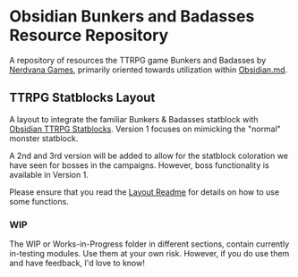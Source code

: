 # Obsidian Bunkers and Badasses Resource Repository

A repository of resources the TTRPG game Bunkers and Badasses by [Nerdvana Games](https://nerdvanagames.com), primarily oriented towards utilization within [Obsidian.md](https://obsidian.md).

## TTRPG Statblocks Layout

A layout to integrate the familiar Bunkers & Badasses statblock with [Obsidian TTRPG Statblocks](https://github.com/valentine195/obsidian-5e-statblocks).
Version 1 focuses on mimicking the "normal" monster statblock.

A 2nd and 3rd version will be added to allow for the statblock coloration we have seen for bosses in the campaigns. However, boss functionality is available in Version 1.

Please ensure that you read the [Layout Readme](TTRPG_Statblocks/Bestiary/BnB-Statblock-Readme.md) for details on how to use some functions.

### WIP

The WIP or Works-in-Progress folder in different sections, contain currently in-testing modules. Use them at your own risk. However, if you do use them and have feedback, I'd love to know!

